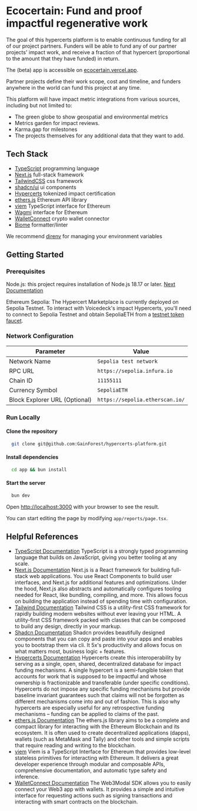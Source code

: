 # Ecocertain: Fund and proof impactful regenerative work

The goal of this hypercerts platform is to enable continuous funding for all of our project partners. Funders will be able to fund any of our partner projects' impact work, and receive a fraction of that hypercert (proportional to the amount that they have funded) in return.

The (beta) app is accessible on [ecocertain.vercel.app](https://ecocertain.vercel.app/).

Partner projects define their work scope, cost and timeline, and funders anywhere in the world can fund this project at any time.

This platform will have impact metric integrations from various sources, including but not limited to:

- The green globe to show geospatial and environmental metrics
- Metrics garden for impact reviews.
- Karma.gap for milestones
- The projects themselves for any additional data that they want to add.

## Tech Stack

- [TypeScript](https://www.typescriptlang.org/) programming language
- [Next.js](https://nextjs.org/) full-stack framework
- [TailwindCSS](https://tailwindcss.com/) css framework
- [shadcn/ui](https://ui.shadcn.com/) ui components
- [Hypercerts](https://hypercerts.org/) tokenized impact certification
- [ethers.js](https://docs.ethers.org/v6/) Ethereum API library
- [viem](https://viem.sh/) TypeScript interface for Ethereum
- [Wagmi](https://wagmi.sh/) interface for Ethereum
- [WalletConnect](https://walletconnect.com/) crypto wallet connector
- [Biome](https://biomejs.dev/) formatter/linter

We recommend [direnv](https://direnv.net/) for managing your environment variables

## Getting Started

### Prerequisites

Node.js: this project requires installation of Node.js 18.17 or later. [Next Documentation](https://nextjs.org/docs/getting-started/installation)

Ethereum Sepolia: The Hypercert Marketplace is currently deployed on Sepolia Testnet. To interact with Voicedeck's impact Hypercerts, you'll need to connect to Sepolia Testnet and obtain SepoliaETH from a [testnet token faucet](https://faucetlink.to/sepolia).

### Network Configuration

| Parameter                     | Value                           |
| ----------------------------- | ------------------------------- |
| Network Name                  | `Sepolia test network`          |
| RPC URL                       | `https://sepolia.infura.io`     |
| Chain ID                      | `11155111`                      |
| Currency Symbol               | `SepoliaETH`                    |
| Block Explorer URL (Optional) | `https://sepolia.etherscan.io/` |

### Run Locally

#### Clone the repository

```bash
  git clone git@github.com:GainForest/hypercerts-platform.git
```

#### Install dependencies

```bash
  cd app && bun install
```

#### Start the server

```bash
  bun dev
```

Open [http://localhost:3000](http://localhost:3000) with your browser to see the result.

You can start editing the page by modifying `app/reports/page.tsx`.

## Helpful References

- [TypeScript Documentation](https://www.typescriptlang.org/docs/) TypeScript is a strongly typed programming language that builds on JavaScript, giving you better tooling at any scale.
- [Next.js Documentation](https://next.org/docs/) Next.js is a React framework for building full-stack web applications. You use React Components to build user interfaces, and Next.js for additional features and optimizations.
  Under the hood, Next.js also abstracts and automatically configures tooling needed for React, like bundling, compiling, and more. This allows focus on building the application instead of spending time with configuration.
- [Tailwind Documentation](https://tailwindcss.com/docs/installation) Tailwind CSS is a utility-first CSS framework for rapidly building modern websites without ever leaving your HTML. A utility-first CSS framework packed with classes that can be composed to build any design, directly in your markup.
- [Shadcn Documentation](https://ui.shadcn.com/docs) Shadcn provides beautifully designed components that you can copy and paste into your apps and enables you to bootstrap them via cli. It 5x's productivity and allows focus on what matters most, business logic + features.
- [Hypercerts Documentation](https://hypercerts.org/docs/) Hypercerts create this interoperability by serving as a single, open, shared, decentralized database for impact funding mechanisms. A single hypercert is a semi-fungible token that accounts for work that is supposed to be impactful and whose ownership is fractionizable and transferable (under specific conditions). Hypercerts do not impose any specific funding mechanisms but provide baseline invariant guarantees such that claims will not be forgotten as different mechanisms come into and out of fashion. This is also why hypercerts are especially useful for any retrospective funding mechanisms – funding can be applied to claims of the past.
- [ethers.js Documentation](https://docs.ethers.org/v6/) The ethers.js library aims to be a complete and compact library for interacting with the Ethereum Blockchain and its ecosystem. It is often used to create decentralized applications (dapps), wallets (such as MetaMask and Tally) and other tools and simple scripts that require reading and writing to the blockchain.
- [viem](https://viem.sh/docs/introduction) Viem is a TypeScript Interface for Ethereum that provides low-level stateless primitives for interacting with Ethereum. It delivers a great developer experience through modular and composable APIs, comprehensive documentation, and automatic type safety and inference.
- [WalletConnect Documentation](https://docs.walletconnect.com/) The Web3Modal SDK allows you to easily connect your Web3 app with wallets. It provides a simple and intuitive interface for requesting actions such as signing transactions and interacting with smart contracts on the blockchain.
